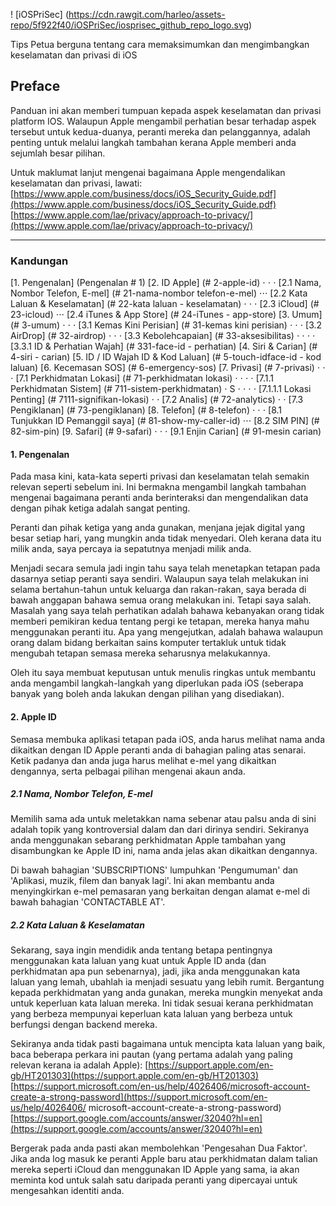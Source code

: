 ! [iOSPriSec] (https://cdn.rawgit.com/harleo/assets-repo/5f922f40/iOSPriSec/iosprisec_github_repo_logo.svg)

Tips Petua berguna tentang cara memaksimumkan dan mengimbangkan keselamatan dan privasi di iOS

## Preface

Panduan ini akan memberi tumpuan kepada aspek keselamatan dan privasi platform IOS. Walaupun Apple mengambil perhatian besar terhadap aspek tersebut untuk kedua-duanya, peranti mereka dan pelanggannya, adalah penting untuk melalui langkah tambahan kerana Apple memberi anda sejumlah besar pilihan.

Untuk maklumat lanjut mengenai bagaimana Apple mengendalikan keselamatan dan privasi, lawati:
[https://www.apple.com/business/docs/iOS_Security_Guide.pdf](https://www.apple.com/business/docs/iOS_Security_Guide.pdf)
[https://www.apple.com/lae/privacy/approach-to-privacy/](https://www.apple.com/lae/privacy/approach-to-privacy/)

---

### Kandungan
[1. Pengenalan] (Pengenalan # 1)
[2. ID Apple] (# 2-apple-id)
⋅ ⋅ ⋅ [2.1 Nama, Nombor Telefon, E-mel] (# 21-nama-nombor telefon-e-mel)
⋅⋅⋅ [2.2 Kata Laluan & Keselamatan] (# 22-kata laluan - keselamatan)
⋅ ⋅ ⋅ [2.3 iCloud] (# 23-icloud)
⋅⋅⋅ [2.4 iTunes & App Store] (# 24-iTunes - app-store)
[3. Umum] (# 3-umum)
⋅ ⋅ ⋅ [3.1 Kemas Kini Perisian] (# 31-kemas kini perisian)
⋅ ⋅ ⋅ [3.2 AirDrop] (# 32-airdrop)
⋅ ⋅ ⋅ [3.3 Kebolehcapaian] (# 33-aksesibilitas)
⋅ ⋅ ⋅ ⋅ [3.3.1 ID & Perhatian Wajah] (# 331-face-id - perhatian)
[4. Siri & Carian] (# 4-siri - carian)
[5. ID / ID Wajah ID & Kod Laluan] (# 5-touch-idface-id - kod laluan)
[6. Kecemasan SOS] (# 6-emergency-sos)
[7. Privasi] (# 7-privasi)
⋅ ⋅ ⋅ [7.1 Perkhidmatan Lokasi] (# 71-perkhidmatan lokasi)
⋅ ⋅ ⋅ ⋅ [7.1.1 Perkhidmatan Sistem] (# 711-sistem-perkhidmatan)
⋅ S ⋅ ⋅ ⋅ ⋅ [7.1.1.1 Lokasi Penting] (# 7111-signifikan-lokasi)
⋅ ⋅ [7.2 Analis] (# 72-analytics)
⋅ ⋅ [7.3 Pengiklanan] (# 73-pengiklanan)
[8. Telefon] (# 8-telefon)
⋅ ⋅ ⋅ [8.1 Tunjukkan ID Pemanggil saya] (# 81-show-my-caller-id)
⋅⋅⋅ [8.2 SIM PIN] (# 82-sim-pin)
[9. Safari] (# 9-safari)
⋅ ⋅ ⋅ [9.1 Enjin Carian] (# 91-mesin carian)

#### 1. Pengenalan
Pada masa kini, kata-kata seperti privasi dan keselamatan telah semakin relevan seperti sebelum ini. Ini bermakna mengambil langkah tambahan mengenai bagaimana peranti anda berinteraksi dan mengendalikan data dengan pihak ketiga adalah sangat penting.

Peranti dan pihak ketiga yang anda gunakan, menjana jejak digital yang besar setiap hari, yang mungkin anda tidak menyedari. Oleh kerana data itu milik anda, saya percaya ia sepatutnya menjadi milik anda.

Menjadi secara semula jadi ingin tahu saya telah menetapkan tetapan pada dasarnya setiap peranti saya sendiri. Walaupun saya telah melakukan ini selama bertahun-tahun untuk keluarga dan rakan-rakan, saya berada di bawah anggapan bahawa semua orang melakukan ini. Tetapi saya salah. Masalah yang saya telah perhatikan adalah bahawa kebanyakan orang tidak memberi pemikiran kedua tentang pergi ke tetapan, mereka hanya mahu menggunakan peranti itu. Apa yang mengejutkan, adalah bahawa walaupun orang dalam bidang berkaitan sains komputer tertakluk untuk tidak mengubah tetapan semasa mereka seharusnya melakukannya.

Oleh itu saya membuat keputusan untuk menulis ringkas untuk membantu anda mengambil langkah-langkah yang diperlukan pada iOS (seberapa banyak yang boleh anda lakukan dengan pilihan yang disediakan).

#### 2. Apple ID
Semasa membuka aplikasi tetapan pada iOS, anda harus melihat nama anda dikaitkan dengan ID Apple peranti anda di bahagian paling atas senarai. Ketik padanya dan anda juga harus melihat e-mel yang dikaitkan dengannya, serta pelbagai pilihan mengenai akaun anda.

##### 2.1 Nama, Nombor Telefon, E-mel
Memilih sama ada untuk meletakkan nama sebenar atau palsu anda di sini adalah topik yang kontroversial dalam dan dari dirinya sendiri. Sekiranya anda menggunakan sebarang perkhidmatan Apple tambahan yang disambungkan ke Apple ID ini, nama anda jelas akan dikaitkan dengannya.

Di bawah bahagian 'SUBSCRIPTIONS' lumpuhkan 'Pengumuman' dan 'Aplikasi, muzik, filem dan banyak lagi'. Ini akan membantu anda menyingkirkan e-mel pemasaran yang berkaitan dengan alamat e-mel di bawah bahagian 'CONTACTABLE AT'.

##### 2.2 Kata Laluan & Keselamatan
Sekarang, saya ingin mendidik anda tentang betapa pentingnya menggunakan kata laluan yang kuat untuk Apple ID anda (dan perkhidmatan apa pun sebenarnya), jadi, jika anda menggunakan kata laluan yang lemah, ubahlah ia menjadi sesuatu yang lebih rumit. Bergantung kepada perkhidmatan yang anda gunakan, mereka mungkin menyekat anda untuk keperluan kata laluan mereka. Ini tidak sesuai kerana perkhidmatan yang berbeza mempunyai keperluan kata laluan yang berbeza untuk berfungsi dengan backend mereka.

Sekiranya anda tidak pasti bagaimana untuk mencipta kata laluan yang baik, baca beberapa perkara ini
pautan (yang pertama adalah yang paling relevan kerana ia adalah Apple):
[https://support.apple.com/en-gb/HT201303](https://support.apple.com/en-gb/HT201303)
[https://support.microsoft.com/en-us/help/4026406/microsoft-account-create-a-strong-password](https://support.microsoft.com/en-us/help/4026406/ microsoft-account-create-a-strong-password)
[https://support.google.com/accounts/answer/32040?hl=en](https://support.google.com/accounts/answer/32040?hl=en)

Bergerak pada anda pasti akan membolehkan 'Pengesahan Dua Faktor'. Jika anda log masuk ke peranti Apple baru atau perkhidmatan dalam talian mereka seperti iCloud dan menggunakan ID Apple yang sama, ia akan meminta kod untuk salah satu daripada peranti yang dipercayai untuk mengesahkan identiti anda.
